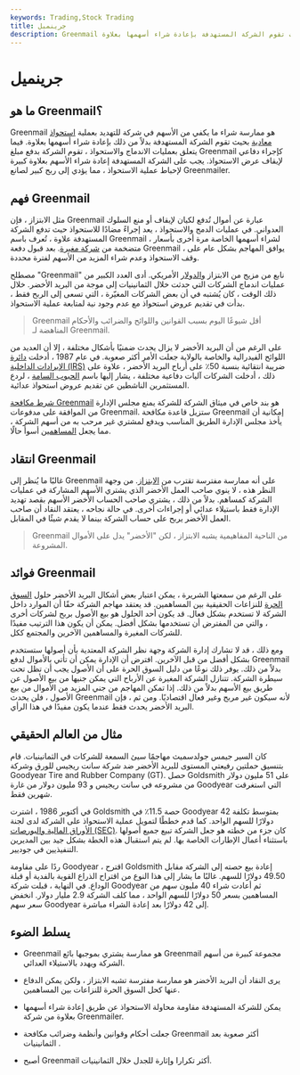 ```yaml
---
keywords: Trading,Stock Trading
title: جرينميل
description: Greenmail هو ممارسة شراء ما يكفي من الأسهم للتهديد بعملية استحواذ معادية بحيث تقوم الشركة المستهدفة بإعادة شراء أسهمها بعلاوة.
---
```


# جرينميل
## ما هو Greenmail؟

Greenmail هو ممارسة شراء ما يكفي من الأسهم في شركة للتهديد بعملية [استحواذ معادية](/hostiletakeover) بحيث تقوم الشركة المستهدفة بدلاً من ذلك بإعادة شراء أسهمها بعلاوة. فيما يتعلق بعمليات الاندماج والاستحواذ ، تقوم الشركة بدفع مبلغ Greenmail كإجراء دفاعي لإيقاف عرض الاستحواذ. يجب على الشركة المستهدفة إعادة شراء الأسهم بعلاوة كبيرة لإحباط عملية الاستحواذ ، مما يؤدي إلى ربح كبير لصانع Greenmailer.

## فهم Greenmail

مثل الابتزاز ، فإن Greenmail عبارة عن أموال تُدفع لكيان لإيقاف أو منع السلوك العدواني. في عمليات الدمج والاستحواذ ، يعد إجراءً مضادًا للاستحواذ حيث تدفع الشركة المستهدفة علاوة ، تُعرف باسم Greenmail ، لشراء أسهمها الخاصة مرة أخرى بأسعار متضخمة من [شركة مغيرة](/corporate-raider). بعد قبول دفعة Greenmail ، يوافق المهاجم بشكل عام على وقف الاستحواذ وعدم شراء المزيد من الأسهم لفترة محددة.

مصطلح "Greenmail" نابع من مزيج من الابتزاز [والدولار](/greenback) الأمريكي. أدى العدد الكبير من عمليات اندماج الشركات التي حدثت خلال الثمانينيات إلى موجة من البريد الأخضر. خلال ذلك الوقت ، كان يُشتبه في أن بعض الشركات المغيّرة ، التي تسعى إلى الربح فقط ، بدأت في تقديم عروض استحواذ مع عدم وجود نية لمتابعة عملية الاستحواذ.

> Greenmail أقل شيوعًا اليوم بسبب القوانين واللوائح والضرائب والأحكام المناهضة لـ Greenmail.

>

على الرغم من أن البريد الأخضر لا يزال يحدث ضمنيًا بأشكال مختلفة ، إلا أن العديد من اللوائح الفيدرالية والخاصة بالولاية جعلت الأمر أكثر صعوبة. في عام 1987 ، أدخلت [دائرة الإيرادات الداخلية (IRS)](/irs) ضريبة انتقائية بنسبة 50٪ على أرباح البريد الأخضر ، علاوة على ذلك ، أدخلت الشركات آليات دفاعية مختلفة ، يشار إليها باسم [الحبوب السامة](/poisonpill) ، لردع المستثمرين الناشطين عن تقديم عروض استحواذ عدائية.

[شرط مكافحة Greenmail](/anti-greenmailprovision) هو بند خاص في ميثاق الشركة للشركة يمنع مجلس الإدارة من الموافقة على مدفوعات Greenmail. ستزيل قاعدة مكافحة Greenmail إمكانية أن يأخذ مجلس الإدارة الطريق المناسب ويدفع لمشتري غير مرحب به من أسهم الشركة ، مما يجعل [المساهمين](/shareholder) أسوأ حالًا.

## انتقاد Greenmail

غالبًا ما يُنظر إلى Greenmail على أنه ممارسة مفترسة تقترب من [الابتزاز](/extortion). من وجهة النظر هذه ، لا ينوي صاحب العمل الأخضر الذي يشتري الأسهم المشاركة في عمليات الشركة كمساهم. بدلاً من ذلك ، يشتري صاحب الحساب الأخضر الأسهم بقصد تهديد الإدارة فقط باستيلاء عدائي أو إجراءات أخرى. في حالة نجاحه ، يعتقد النقاد أن صاحب العمل الأخضر يربح على حساب الشركة بينما لا يقدم شيئًا في المقابل.

> Greenmail من الناحية المفاهيمية يشبه الابتزاز ، لكن "الأخضر" يدل على الأموال المشروعة.

>

## فوائد Greenmail

على الرغم من سمعتها الشريرة ، يمكن اعتبار بعض أشكال البريد الأخضر حلول [السوق الحرة](/freemarket) للنزاعات الحقيقية بين المساهمين. قد يعتقد مهاجم الشركة حقًا أن الموارد داخل الشركة لا تستخدم بشكل فعال. قد يكون أحد الحلول هو بيع الأصول بربح لشركات أخرى ، والتي من المفترض أن تستخدمها بشكل أفضل. يمكن أن يكون هذا الترتيب مفيدًا للشركات المغيرة والمساهمين الآخرين والمجتمع ككل.

ومع ذلك ، قد لا تشارك إدارة الشركة وجهة نظر الشركة المعتدية بأن أصولها ستستخدم بشكل أفضل من قبل الآخرين. افترض أن الإدارة يمكن أن تأتي بالأموال لدفع Greenmail بدلاً من ذلك. يوفر ذلك نوعًا من دليل السوق الحرة على أن الأصول يجب أن تظل تحت سيطرة الشركة. تتنازل الشركة المغيرة عن الأرباح التي يمكن جنيها من بيع الأصول عن طريق بيع الأسهم بدلاً من ذلك. إذا تمكن المهاجم من جني المزيد من الأموال من بيع الأصول ، فلن يحدث Greenmail لأنه سيكون غير مربح وغير فعال اقتصاديًا. ومن ثم ، فإن البريد الأخضر يحدث فقط عندما يكون مفيدًا في هذا الرأي.

## مثال من العالم الحقيقي

كان السير جيمس جولدسميث مهاجمًا سيئ السمعة للشركات في الثمانينيات. قام بتنسيق حملتين رفيعتي المستوى للبريد الأخضر ضد شركة سانت ريجيس للورق وشركة Goodyear Tire and Rubber Company (GT). حصل Goldsmith على 51 مليون دولار من مشروعه في سانت ريجيس و 93 مليون دولار من غارة Goodyear التي استغرقت شهرين فقط.

في أكتوبر 1986 ، اشترت Goldsmith حصة 11.5٪ في Goodyear بمتوسط تكلفة 42 دولارًا للسهم الواحد. كما قدم خططًا لتمويل عملية الاستحواذ على الشركة لدى لجنة [الأوراق المالية والبورصات (SEC)](/sec). كان جزء من خطته هو جعل الشركة تبيع جميع أصولها باستثناء أعمال الإطارات الخاصة بها. لم يتم استقبال هذه الخطة بشكل جيد بين المديرين التنفيذيين في جوديير.

ردًا على مقاومة Goodyear ، اقترح Goldsmith إعادة بيع حصته إلى الشركة مقابل 49.50 دولارًا للسهم. غالبًا ما يشار إلى هذا النوع من اقتراح الذراع القوية بالفدية أو قبلة الوداع. في النهاية ، قبلت شركة Goodyear ثم أعادت شراء 40 مليون سهم من المساهمين بسعر 50 دولارًا للسهم الواحد ، مما كلف الشركة 2.9 مليار دولار. انخفض سعر سهم Goodyear إلى 42 دولارًا بعد إعادة الشراء مباشرة.

## يسلط الضوء

- Greenmail هو ممارسة يشتري بموجبها بائع Greenmail مجموعة كبيرة من أسهم الشركة ويهدد بالاستيلاء العدائي.

- يرى النقاد أن البريد الأخضر هو ممارسة مفترسة تشبه الابتزاز ، ولكن يمكن الدفاع عنها كحل السوق الحرة للنزاعات بين المساهمين.

- يمكن للشركة المستهدفة مقاومة محاولة الاستحواذ عن طريق إعادة شراء أسهمها بعلاوة من شركة Greenmailer.

- جعلت أحكام وقوانين وأنظمة وضرائب مكافحة Greenmail أكثر صعوبة بعد الثمانينيات .

- أصبح Greenmail أكثر تكرارا وإثارة للجدل خلال الثمانينيات.

